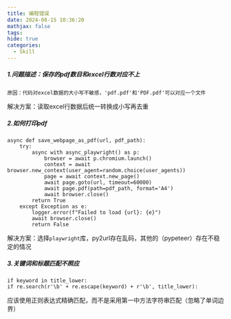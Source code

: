 ```yaml
---
title: 编程错误
date: 2024-08-15 10:36:20
mathjax: false
tags: 
hide: true
categories:
  - Skill
---
```

#####  1.问题描述：保存的pdf数目和excel行数对应不上

	原因：代码对excel数据的大小写不敏感，'pdf.pdf'和'PDF.pdf'可以对应一个文件
解决方案：读取excel行数据后统一转换成小写再去重

##### 2.如何打印pdf

```
async def save_webpage_as_pdf(url, pdf_path):
    try:
        async with async_playwright() as p:
            browser = await p.chromium.launch()
            context = await browser.new_context(user_agent=random.choice(user_agents))
            page = await context.new_page()
            await page.goto(url, timeout=60000)
            await page.pdf(path=pdf_path, format='A4')
            await browser.close()
        return True
    except Exception as e:
        logger.error(f"Failed to load {url}: {e}")
        await browser.close()
        return False
```

解决方案：选择`playwright`库，py2url存在乱码，其他的（pypeteer）存在不稳定的情况

##### 3.关键词和标题匹配不照应

```
if keyword in title_lower:
if re.search(r'\b' + re.escape(keyword) + r'\b', title_lower):
```

应该使用正则表达式精确匹配，而不是采用第一中方法字符串匹配（忽略了单词边界） 